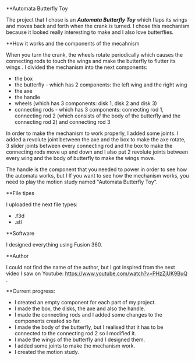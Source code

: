 **Automata Butterfly Toy

The project that I chose is an ***Automata Butterfly Toy*** which flaps its wings and moves back and forth when the crank is turned. I chose this mechanism because it looked really interesting to make and I also love butterflies. 

**How it works and the components of the mecahnism

When you turn the crank, the wheels rotate periodically which causes the connecting rods to touch the wings and make the butterfly to flutter its wings . I divided the mechanism into the next components:
- the box
- the butterfly - which has 2 components: the left wing and the right wing
- the axe
- the handle
- wheels (which has 3 components: disk 1, disk 2 and disk 3)
- connecting rods - which has 3 components: connecting rod 1, connecting rod 2 (which consists of the body of the butterfly and the connecting rod 2) and connecting rod 3

In order to make the mechanism to work properly, I added some joints. I added a revolute joint between the axe and the box to make the axe rotate, 3 slider joints between every connecting rod and the box to make the connecting rods move up and down and I also put 2 revolute joints between every wing and the body of butterfly to make the wings move. 

The handle is the component that you needed to power in order to see how the automata works, but I  If you want to see how the mechanism works, you need to play the motion study named "Automata Butterfly Toy". 

**File tipes

I uploaded the next file types:
- .f3d
- .stl

**Software

I designed everything using Fusion 360. 

**Author

I could not find the name of the author, but I got inspired from the next video I saw on Youtube: https://www.youtube.com/watch?v=PHzZjUK9BuQ .

**Current progress:

- I created an empty component for each part of my project.
- I made the box, the disks, the axe and also the handle.
- I made the connecting rods and I added some changes to the components created so far.
- I made the body of the butterfly, but I realised that it has to be connected to the connecting rod 2 so I modified it.
- I made the wings of the butterfly and I designed them.
- I added some joints to make the mechanism work.
- I created the motion study.
